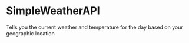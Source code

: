 # SimpleWeatherAPI
Tells you the current weather and temperature for the day based on your geographic location
